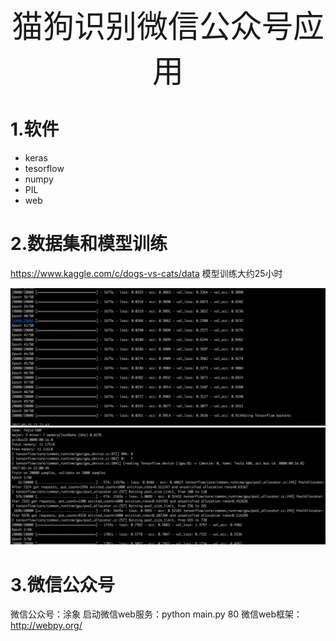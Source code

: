 <div style='text-align:center;font-size:50px;'>猫狗识别微信公众号应用</div>

# 1.软件
* keras
* tesorflow
* numpy
* PIL
* web

# 2.数据集和模型训练
https://www.kaggle.com/c/dogs-vs-cats/data
模型训练大约25小时

![](https://github.com/william-developer/machine-learning/blob/master/projects_cn/dog_vs_cat/image/1.png)  
![](https://github.com/william-developer/machine-learning/blob/master/projects_cn/dog_vs_cat/image/2.png)  


# 3.微信公众号
微信公众号：涂象
启动微信web服务：python main.py 80
微信web框架：http://webpy.org/


